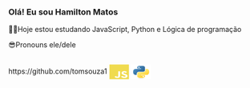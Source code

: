 ### Olá! Eu sou Hamilton Matos

🐱‍🏍Hoje estou estudando JavaScript, Python e Lógica de programação

😎Pronouns ele/dele

<div style="display: inline_block"><br>
  https://github.com/tomsouza1

  
  <img align="center" alt="Rafa-Js" height="30" width="40" src="https://raw.githubusercontent.com/devicons/devicon/master/icons/javascript/javascript-plain.svg">
  <img align="center" alt="Rafa-Python" height="30" width="40" src="https://raw.githubusercontent.com/devicons/devicon/master/icons/python/python-original.svg">
</div>
  
